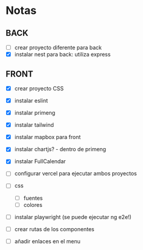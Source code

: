 # Notas

## BACK

- [ ] crear proyecto diferente para back
- [x] instalar nest para back: utiliza express

## FRONT

- [x] crear proyecto CSS
- [x] instalar eslint
- [x] instalar primeng
- [x] instalar tailwind
- [x] instalar mapbox para front
- [x] instalar chartjs? - dentro de primeng
- [x] instalar FullCalendar
- [ ] configurar vercel para ejecutar ambos proyectos
- [ ] css
  - [ ] fuentes
  - [ ] colores
- [ ] instalar playwright (se puede ejecutar ng e2e!)

- [ ] crear rutas de los componentes
- [ ] añadir enlaces en el menu
